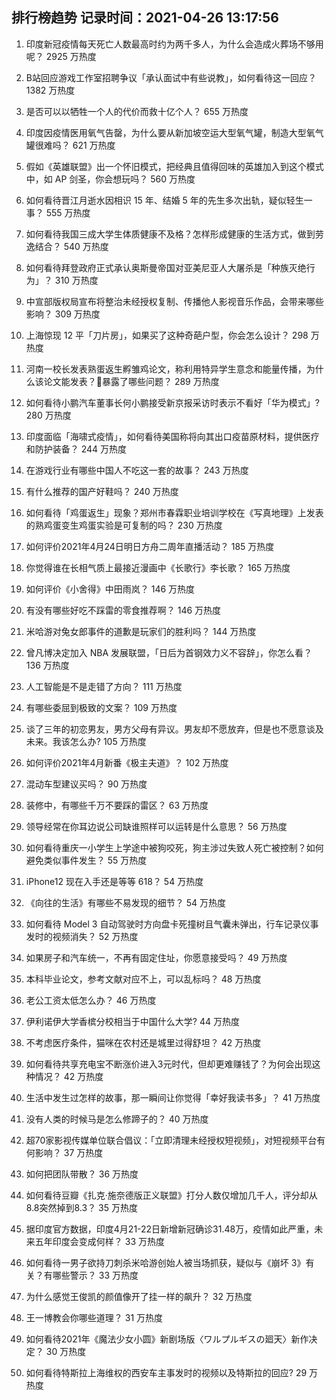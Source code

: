 
## 排行榜趋势 记录时间：2021-04-26 13:17:56
  
  1. 印度新冠疫情每天死亡人数最高时约为两千多人，为什么会造成火葬场不够用呢？ 2925 万热度
    
  2. B站回应游戏工作室招聘争议「承认面试中有些说教」，如何看待这一回应？ 1382 万热度
    
  3. 是否可以以牺牲一个人的代价而救十亿个人？ 655 万热度
    
  4. 印度因疫情医用氧气告罄，为什么要从新加坡空运大型氧气罐，制造大型氧气罐很难吗？ 621 万热度
    
  5. 假如《英雄联盟》出一个怀旧模式，把经典且值得回味的英雄加入到这个模式中，如 AP 剑圣，你会想玩吗？ 560 万热度
    
  6. 如何看待晋江月逝水因相识 15 年、结婚 5 年的先生多次出轨，疑似轻生一事？ 555 万热度
    
  7. 如何看待我国三成大学生体质健康不及格？怎样形成健康的生活方式，做到劳逸结合？ 540 万热度
    
  8. 如何看待拜登政府正式承认奥斯曼帝国对亚美尼亚人大屠杀是「种族灭绝行为」？ 310 万热度
    
  9. 中宣部版权局宣布将整治未经授权复制、传播他人影视音乐作品，会带来哪些影响？ 309 万热度
    
  10. 上海惊现 12 平「刀片房」，如果买了这种奇葩户型，你会怎么设计？ 298 万热度
    
  11. 河南一校长发表熟蛋返生孵雏鸡论文，称利用特异学生意念和能量传播，为什么该论文能发表？暴露了哪些问题？ 289 万热度
    
  12. 如何看待小鹏汽车董事长何小鹏接受新京报采访时表示不看好「华为模式」? 280 万热度
    
  13. 印度面临「海啸式疫情」，如何看待美国称将向其出口疫苗原材料，提供医疗和防护装备？ 244 万热度
    
  14. 在游戏行业有哪些中国人不吃这一套的故事？ 243 万热度
    
  15. 有什么推荐的国产好鞋吗？ 240 万热度
    
  16. 如何看待「鸡蛋返生」现象？郑州市春霖职业培训学校在《写真地理》上发表的熟鸡蛋变生鸡蛋实验是可复制的吗？ 230 万热度
    
  17. 如何评价2021年4月24日明日方舟二周年直播活动？ 185 万热度
    
  18. 你觉得谁在长相气质上最接近漫画中《长歌行》李长歌？ 165 万热度
    
  19. 如何评价《小舍得》中田雨岚？ 146 万热度
    
  20. 有没有哪些好吃不踩雷的零食推荐啊？ 146 万热度
    
  21. 米哈游对兔女郎事件的道歉是玩家们的胜利吗？ 144 万热度
    
  22. 曾凡博决定加入 NBA 发展联盟，「日后为首钢效力义不容辞」，你怎么看？ 136 万热度
    
  23. 人工智能是不是走错了方向？ 111 万热度
    
  24. 有哪些委屈到极致的文案？ 109 万热度
    
  25. 谈了三年的初恋男友，男方父母有异议。男友却不愿放弃，但是也不愿意谈及未来。我该怎么办? 105 万热度
    
  26. 如何评价2021年4月新番《极主夫道》？ 102 万热度
    
  27. 混动车型建议买吗？ 90 万热度
    
  28. 装修中，有哪些千万不要踩的雷区？ 63 万热度
    
  29. 领导经常在你耳边说公司缺谁照样可以运转是什么意思？ 56 万热度
    
  30. 如何看待重庆一小学生上学途中被狗咬死，狗主涉过失致人死亡被控制？如何避免类似事件发生？ 55 万热度
    
  31. iPhone12 现在入手还是等等 618？ 54 万热度
    
  32. 《向往的生活》有哪些不易发现的细节？ 54 万热度
    
  33. 如何看待 Model 3 自动驾驶时方向盘卡死撞树且气囊未弹出，行车记录仪事发时的视频消失？ 52 万热度
    
  34. 如果房子和汽车统一，不再有固定住址，你愿意接受吗？ 49 万热度
    
  35. 本科毕业论文，参考文献对应不上，可以乱标吗？ 48 万热度
    
  36. 老公工资太低怎么办？ 46 万热度
    
  37. 伊利诺伊大学香槟分校相当于中国什么大学? 44 万热度
    
  38. 不考虑医疗条件，猫咪在农村还是城里过得舒坦？ 42 万热度
    
  39. 如何看待共享充电宝不断涨价进入3元时代，但却更难赚钱了？为何会出现这种情况？ 42 万热度
    
  40. 生活中发生过怎样的故事，那一瞬间让你觉得「幸好我读书多」？ 41 万热度
    
  41. 没有人类的时候马是怎么修蹄子的？ 40 万热度
    
  42. 超70家影视传媒单位联合倡议：「立即清理未经授权短视频」，对短视频平台有何影响？ 37 万热度
    
  43. 如何把团队带散？ 36 万热度
    
  44. 如何看待豆瓣《扎克·施奈德版正义联盟》打分人数仅增加几千人，评分却从8.8突然掉到8.3？ 35 万热度
    
  45. 据印度官方数据，印度4月21-22日新增新冠确诊31.48万，疫情如此严重，未来五年印度会变成何样？ 33 万热度
    
  46. 如何看待一男子欲持刀刺杀米哈游创始人被当场抓获，疑似与《崩坏 3》有关？有哪些警示？ 33 万热度
    
  47. 为什么感觉王俊凯的颜值像开了挂一样的飙升？ 32 万热度
    
  48. 王一博教会你哪些道理？ 31 万热度
    
  49. 如何看待2021年《魔法少女小圆》新剧场版〈ワルプルギスの廻天〉新作决定？ 30 万热度
    
  50. 如何看待特斯拉上海维权的西安车主事发时的视频以及特斯拉的回应? 29 万热度
    